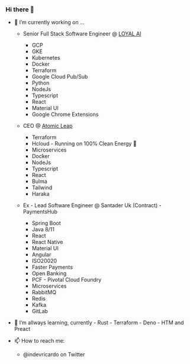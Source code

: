 ### Hi there 👋


- 🔭 I’m currently working on ...
  -  Senior Full Stack Software Engineer @ <a href="https://loyal.ai" target="_blank">LOYAL AI</a>
      - GCP
      - GKE
      - Kubernetes
      - Docker
      - Terraform
      - Google Cloud Pub/Sub
      - Python
      - NodeJs
      - Typescript
      - React
      - Material UI
      - Google Chrome Extensions
 
  -  CEO @ <a href="https://atomicleap.com" target="_blank">Atomic Leap</a>
      - Terraform
      - Hcloud - Running on 100% Clean Energy 🌱
      - Microservices
      - Docker
      - NodeJs
      - Typescript
      - React
      - Bulma 
      - Tailwind
      - Haraka
  -  Ex - Lead Software Engineer @ Santader Uk (Contract) - PaymentsHub
      - Spring Boot
      - Java 8/11
      - React
      - React Native
      - Material UI
      - Angular
      - ISO20020
      - Faster Payments
      - Open Banking
      - PCF - Pivotal Cloud Foundry
      - Microservices
      - RabbitMQ
      - Redis
      - Kafka
      - GitLab
   
- 🌱 I’m allways learning, currently 
      - Rust
      - Terraform
      - Deno
      - HTM and Preact

- 📫 How to reach me:
  -   @indevricardo on Twitter
<!--
**ricardo-ribeiro/ricardo-ribeiro** is a ✨ _special_ ✨ repository because its `README.md` (this file) appears on your GitHub profile.

Here are some ideas to get you started:

- 🔭 I’m currently working on ...
- 🌱 I’m currently learning ...
- 👯 I’m looking to collaborate on ...
- 🤔 I’m looking for help with ...
- 💬 Ask me about ...
- 📫 How to reach me: ...
- 😄 Pronouns: ...
- ⚡ Fun fact: ...
-->
